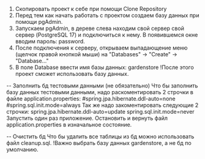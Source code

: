 1. Cкопировать проект к себе при помощи Clone Repository
2. Перед тем как начать работать с проектом создаем базу данных при помощи pgAdmin.
3. Запускаем pgAdmin, в дереве слева находим свой сервер свой сервер (PostgreSQL 17) и подключиться к нему. 
В появившемся окне вводим пароль: password.
4. После подключения к серверу, открываем выпадающение меню (щелчок правой кнопкой мыши) на "Databases" → "Create" → "Database..."
5. В поле Database ввести имя базы данных: gardenstore
!После этого проект сможет использовать базу данных.

-- Заполнить бд тестовыми данными (не обязательно)
Что бы заполнить базу данных тестовыми данными, надо раскоментировать 2 строчки в файле application.properties:
#spring.jpa.hibernate.ddl-auto=none
#spring.sql.init.mode=always
Так же надо закоментировать следующие 2 строчки:
spring.jpa.hibernate.ddl-auto=update
spring.sql.init.mode=never
Запустить один раз приложение. Остановить и вернуть файл application.properties в изначальное состояние.

-- Очистить бд
Что бы удалить все таблицы из бд можно использовать файл cleanup.sql. 
!Важно выбрать базу данных gardenstore, а не бд по умолчанию.
